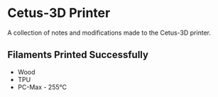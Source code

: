 # Cetus-3D Printer

A collection of notes and modifications made to the Cetus-3D printer.


## Filaments Printed Successfully
* Wood
* TPU 
* PC-Max - 255°C
